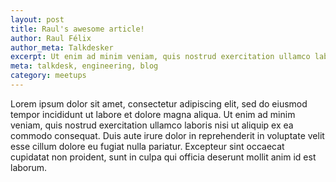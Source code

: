 ```yaml
---
layout: post
title: Raul's awesome article!
author: Raul Félix
author_meta: Talkdesker
excerpt: Ut enim ad minim veniam, quis nostrud exercitation ullamco laboris nisi ut aliquip ex ea commodo consequat.
meta: talkdesk, engineering, blog
category: meetups
---
```


Lorem ipsum dolor sit amet, consectetur adipiscing elit, sed do eiusmod tempor incididunt ut labore et dolore magna aliqua. Ut enim ad minim veniam, quis nostrud exercitation ullamco laboris nisi ut aliquip ex ea commodo consequat. Duis aute irure dolor in reprehenderit in voluptate velit esse cillum dolore eu fugiat nulla pariatur. Excepteur sint occaecat cupidatat non proident, sunt in culpa qui officia deserunt mollit anim id est laborum.
